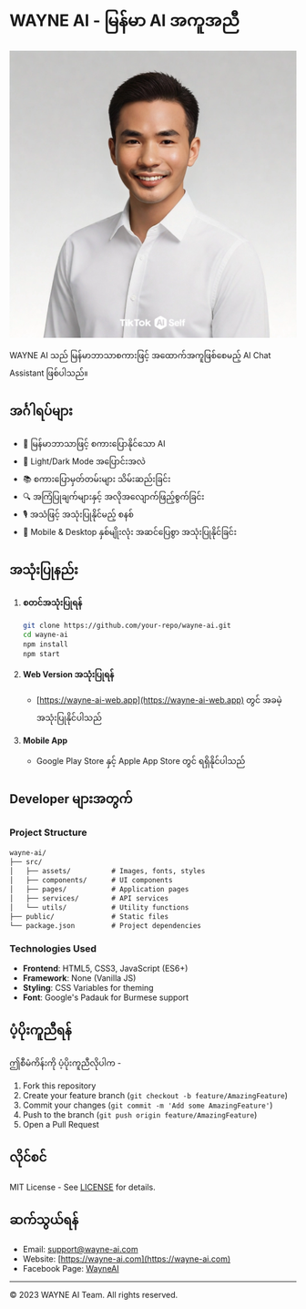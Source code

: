 # WAYNE AI - မြန်မာ AI အကူအညီ

![WAYNE AI Logo](./src/assets/image/admin.png)

WAYNE AI သည် မြန်မာဘာသာစကားဖြင့် အထောက်အကူဖြစ်စေမည့် AI Chat Assistant ဖြစ်ပါသည်။

## အင်္ဂါရပ်များ

- 💬 မြန်မာဘာသာဖြင့် စကားပြောနိုင်သော AI
- 🌙 Light/Dark Mode အပြောင်းအလဲ
- 📚 စကားပြောမှတ်တမ်းများ သိမ်းဆည်းခြင်း
- 🔍 အကြံပြုချက်များနှင့် အလိုအလျောက်ဖြည့်စွက်ခြင်း
- 🎙 အသံဖြင့် အသုံးပြုနိုင်မည့် စနစ်
- 📱 Mobile & Desktop နှစ်မျိုးလုံး အဆင်ပြေစွာ အသုံးပြုနိုင်ခြင်း

## အသုံးပြုနည်း

1. **စတင်အသုံးပြုရန်**
   ```bash
   git clone https://github.com/your-repo/wayne-ai.git
   cd wayne-ai
   npm install
   npm start
   ```

2. **Web Version အသုံးပြုရန်**
   - [https://wayne-ai-web.app](https://wayne-ai-web.app) တွင် အခမဲ့ အသုံးပြုနိုင်ပါသည်

3. **Mobile App**
   - Google Play Store နှင့် Apple App Store တွင် ရရှိနိုင်ပါသည်

## Developer များအတွက်

### Project Structure
```
wayne-ai/
├── src/
│   ├── assets/          # Images, fonts, styles
│   ├── components/      # UI components
│   ├── pages/           # Application pages
│   ├── services/        # API services
│   └── utils/           # Utility functions
├── public/              # Static files
└── package.json         # Project dependencies
```

### Technologies Used
- **Frontend**: HTML5, CSS3, JavaScript (ES6+)
- **Framework**: None (Vanilla JS)
- **Styling**: CSS Variables for theming
- **Font**: Google's Padauk for Burmese support

## ပံ့ပိုးကူညီရန်

ဤစီမံကိန်းကို ပံ့ပိုးကူညီလိုပါက -
1. Fork this repository
2. Create your feature branch (`git checkout -b feature/AmazingFeature`)
3. Commit your changes (`git commit -m 'Add some AmazingFeature'`)
4. Push to the branch (`git push origin feature/AmazingFeature`)
5. Open a Pull Request

## လိုင်စင်

MIT License - See [LICENSE](./LICENSE) for details.

## ဆက်သွယ်ရန်

- Email: [support@wayne-ai.com](mailto:support@wayne-ai.com)
- Website: [https://wayne-ai.com](https://wayne-ai.com)
- Facebook Page: [WayneAI](https://facebook.com/WayneAI)

---

© 2023 WAYNE AI Team. All rights reserved.
